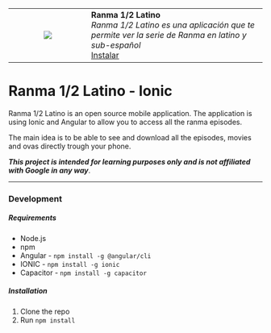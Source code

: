 <table style="width: 100%; border-style: none;"><tr>
<td width="140px" style="text-align: center;"><img src="https://play-lh.googleusercontent.com/-1FYAqZ_n2zz5XgIDmP1hCcgUdvxwRZASMh7XRE4y-_OnqghgrnPDQtVObAEqKSFpsQ=s180-rw" style="max-width:100%" /></td>
<td><strong>Ranma 1/2 Latino</strong><br />
<i>Ranma 1/2 Latino es una aplicación que te permite ver la serie de Ranma en latino y sub-español</i><br />
<a href="https://play.google.com/store/apps/details?id=cl.chelosky.ranmaymedio">Instalar</a>
</td>
</tr></table>

# Ranma 1/2 Latino - Ionic

Ranma 1/2 Latino is an open source mobile application. The application is using Ionic and Angular to allow you to access all the ranma episodes.

The main idea is to be able to see and download all the episodes, movies and ovas directly trough your phone.

***This project is intended for learning purposes only and is not affiliated with Google
in any way***.

---

### Development

##### Requirements

- Node.js
- npm
- Angular - `npm install -g @angular/cli`
- IONIC - `npm install -g ionic`
- Capacitor - `npm install -g capacitor`

##### Installation

1. Clone the repo
2. Run `npm install`
